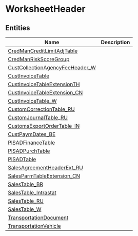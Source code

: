 
# WorksheetHeader


## Entities

|Name|Description|
|---|---|
|[CredManCreditLimitAdjTable](CredManCreditLimitAdjTable.cdm.json)||
|[CredManRiskScoreGroup](CredManRiskScoreGroup.cdm.json)||
|[CustCollectionAgencyFeeHeader_W](CustCollectionAgencyFeeHeader_W.cdm.json)||
|[CustInvoiceTable](CustInvoiceTable.cdm.json)||
|[CustInvoiceTableExtensionTH](CustInvoiceTableExtensionTH.cdm.json)||
|[CustInvoiceTableExtension_CN](CustInvoiceTableExtension_CN.cdm.json)||
|[CustInvoiceTable_W](CustInvoiceTable_W.cdm.json)||
|[CustomCorrectionTable_RU](CustomCorrectionTable_RU.cdm.json)||
|[CustomJournalTable_RU](CustomJournalTable_RU.cdm.json)||
|[CustomsExportOrderTable_IN](CustomsExportOrderTable_IN.cdm.json)||
|[CustPaymDates_BE](CustPaymDates_BE.cdm.json)||
|[PlSADFinanceTable](PlSADFinanceTable.cdm.json)||
|[PlSADPurchTable](PlSADPurchTable.cdm.json)||
|[PlSADTable](PlSADTable.cdm.json)||
|[SalesAgreementHeaderExt_RU](SalesAgreementHeaderExt_RU.cdm.json)||
|[SalesParmTableExtension_CN](SalesParmTableExtension_CN.cdm.json)||
|[SalesTable_BR](SalesTable_BR.cdm.json)||
|[SalesTable_Intrastat](SalesTable_Intrastat.cdm.json)||
|[SalesTable_RU](SalesTable_RU.cdm.json)||
|[SalesTable_W](SalesTable_W.cdm.json)||
|[TransportationDocument](TransportationDocument.cdm.json)||
|[TransportationVehicle](TransportationVehicle.cdm.json)||
